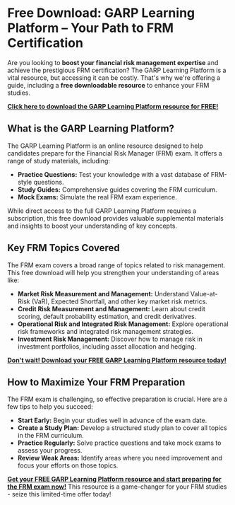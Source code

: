# Free Download: GARP Learning Platform – Your Path to FRM Certification

Are you looking to **boost your financial risk management expertise** and achieve the prestigious FRM certification? The GARP Learning Platform is a vital resource, but accessing it can be costly. That's why we're offering a guide, including a **free downloadable resource** to enhance your FRM studies.

[**Click here to download the GARP Learning Platform resource for FREE!**](https://udemywork.com/garp-learning-platform)

## What is the GARP Learning Platform?

The GARP Learning Platform is an online resource designed to help candidates prepare for the Financial Risk Manager (FRM) exam. It offers a range of study materials, including:

*   **Practice Questions:** Test your knowledge with a vast database of FRM-style questions.
*   **Study Guides:** Comprehensive guides covering the FRM curriculum.
*   **Mock Exams:** Simulate the real FRM exam experience.

While direct access to the full GARP Learning Platform requires a subscription, this free download provides valuable supplemental materials and insights to boost your understanding of key concepts.

## Key FRM Topics Covered

The FRM exam covers a broad range of topics related to risk management. This free download will help you strengthen your understanding of areas like:

*   **Market Risk Measurement and Management:** Understand Value-at-Risk (VaR), Expected Shortfall, and other key market risk metrics.
*   **Credit Risk Measurement and Management:** Learn about credit scoring, default probability estimation, and credit derivatives.
*   **Operational Risk and Integrated Risk Management:** Explore operational risk frameworks and integrated risk management strategies.
*   **Investment Risk Management:** Discover how to manage risk in investment portfolios, including asset allocation and hedging.

[**Don't wait! Download your FREE GARP Learning Platform resource today!**](https://udemywork.com/garp-learning-platform)

## How to Maximize Your FRM Preparation

The FRM exam is challenging, so effective preparation is crucial. Here are a few tips to help you succeed:

*   **Start Early:** Begin your studies well in advance of the exam date.
*   **Create a Study Plan:** Develop a structured study plan to cover all topics in the FRM curriculum.
*   **Practice Regularly:** Solve practice questions and take mock exams to assess your progress.
*   **Review Weak Areas:** Identify areas where you need improvement and focus your efforts on those topics.

**[Get your FREE GARP Learning Platform resource and start preparing for the FRM exam now!](https://udemywork.com/garp-learning-platform)** This resource is a game-changer for your FRM studies - seize this limited-time offer today!
